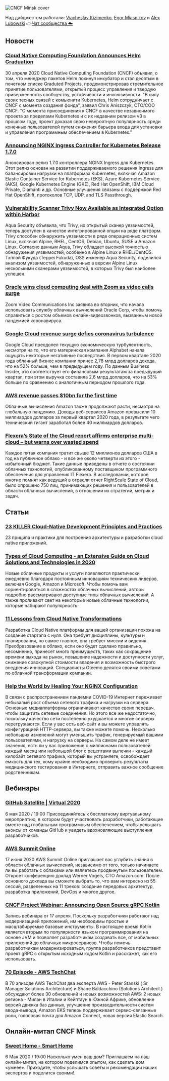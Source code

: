 ![CNCF Minsk cover](https://raw.githubusercontent.com/cncfminsk/digest/master/Digest_cover.jpg)

Над дайджестом работали: [Viacheslav Kizimenko](https://www.linkedin.com/in/viachaslau-kizimenko-185144115/), [Egor Miasnikov](https://www.linkedin.com/in/miasnikov/) и [Alex Lubowski](https://www.linkedin.com/in/aliaksandr-lubouski/)
👉[Чат сообщества ☁️](https://t.me/CNCFMinskChat)

## Новости

### [Cloud Native Computing Foundation Announces Helm Graduation](https://www.cncf.io/announcement/2020/04/30/cloud-native-computing-foundation-announces-helm-graduation/)

30 апреля 2020 Cloud Native Computing Foundation (CNCF) объявил, о том, что менеджер пакетов Helm покинул инкубатор и стал десятым в почетном списке Graduted Projects, продемонстрировав стремительное принятие пользователями, открытый процесс управления и твердую приверженность сообществу, устойчивости и инклюзивности. "В силу своих тесных связей с комьюнити Kubernetes, Helm сотрудничает с CNCF с момента создания фонда", заявил Chris Aniszczyk, CTO/COO CNCF. "С момента присоединения к CNCF в качестве независимого проекта за пределами Kubernetes и с их недавним релизом v3 в прошлом году, проект доказал свою невероятную популярность среди конечных пользователей путем снижения барьера входа для установки и управления программным обеспечением в Kubernetes."

### [Announcing NGINX Ingress Controller for Kubernetes Release 1.7.0](https://www-nginx-com.cdn.ampproject.org/c/s/www.nginx.com/blog/announcing-nginx-ingress-controller-for-kubernetes-release-1-7-0/amp/)

Анонсирован релиз 1.7.0 контроллера NGINX Ingress для Kubernetes. Этот релиз основан на развитии поддерживаемого решения Ingress для балансировки нагрузки на платформах Kubernetes, включая Amazon Elastic Container Service for Kubernetes (EKS), Azure Kubernetes Service (AKS), Google Kubernetes Engine (GKE), Red Hat OpenShift, IBM Cloud Private, Diamanti и др. Основные улучшения связаны с поддержкой Red Hat OpenShift, протоколов TCP, UDP, and TLS Passthrough.

### [Vulnerability Scanner Trivy Now Available as Integrated Option within Harbor](https://www.infoq.com/news/2020/04/trivy-docker-harbor/)

Aqua Security объявила, что Trivy, их открытый сканер уязвимостей, теперь доступен в качестве интегрированной опции на ряде платформ. Trivy способен обнаружить уязвимости в ряде операционных систем Linux, включая Alpine, RHEL, CentOS, Debian, Ubuntu, SUSE и Amazon Linux. Согласно данным Aqua, Trivy обладает высокой точностью обнаружения уязвимостей, особенно в Alpine Linux и RHEL/CentOS. Тэппэй Фукуда (Teppei Fukuda), OSS инженер Aqua Security, поделился анализом уязвимостей, обнаруженных в версии Alpine Linux несколькими сканерами уязвимостей, в которых Trivy был наиболее успешен.

### [Oracle wins cloud computing deal with Zoom as video calls surge](https://www.reuters.com/article/us-oracle-zoom-video-commn/oracle-wins-cloud-computing-deal-with-zoom-as-video-calls-surge-idUSKCN22A1R9)

Zoom Video Communications Inc заявила во вторник, что начала использовать службу облачных вычислений Oracle Corp, чтобы помочь справиться с ростом объемов онлайн-видеозвонков, вызванным новой пандемией коронавируса.

### [Google Cloud revenue surge defies coronavirus turbulence](https://www.cloudpro.co.uk/cloud-essentials/public-cloud/8542/google-cloud-revenue-surge-defies-coronavirus-turbulence)

Google Cloud преодолел текущую экономическую турбулентность, несмотря на то, что его материнская компания Alphabet начала ощущать некоторые негативные последствия. В первом квартале 2020 года облачный бизнес компании принес 2,78 млрд долларов дохода, что на 52% больше, чем в предыдущем году. По данным Business Insider, это соответствует его финансовым результатам за предыдущий квартал, при этом выручка составила 2,6 млрд долларов, что на 53% больше по сравнению с аналогичным периодом прошлого года.

### [AWS revenue passes $10bn for the first time](https://www.cloudpro.co.uk/cloud-essentials/public-cloud/8547/aws-revenue-passes-10bn-for-the-first-time)

Облачные вычисления Amazon также продолжают расти, несмотря на глобальную пандемию. Доходы веб-сервисов Amazon превысили 10 миллиардов долларов за первый квартал 2020 года, в результате чего технический гигант заработал более 40 миллиардов долларов.

### [Flexera’s State of the Cloud report affirms enterprise multi-cloud – but warns over wasted spend](https://cloudcomputing-news.net/news/2020/apr/28/flexeras-state-of-the-cloud-report-affirms-enterprise-multi-cloud-but-warns-over-wasted-spend/)

Каждое пятая компания тратит свыше 12 миллионов долларов США в год на публичное облако - и все же около четверти из этого - избыточный бюджет. Такие данные приведены в отчете о состоянии облачных технологий, опубликованному поставщиком программного обеспечения для управления IT Flexera. В исследовании, которое многие помнят как ведущий в отрасли отчет RightScale State of Cloud, было опрошено 750 лиц, принимающих решения и пользователей в области облачных вычислений, в отношении их стратегий, метрик и задач.

## Статьи

### [23 KILLER Cloud-Native Development Principles and Practices](https://www.contino.io/insights/cloud-native-development-principles)

23 приципа и практики для построения архитектуры и разработки cloud native приложений.

### [Types of Cloud Computing - an Extensive Guide on Cloud Solutions and Technologies in 2020](https://kinsta.com/blog/types-of-cloud-computing/)

Новые облачные продукты и услуги появляются практически ежедневно благодаря постоянным инновациям технических лидеров, включая Google, Amazon и Microsoft. Чтобы помочь вам сориентироваться в сложностях облачных вычислений, авторы подробно рассматривают доступные типы облачных вычислений. А также проливают свет на некоторые новые облачные технологии, которые набирают популярность.

### [11 Lessons from Cloud Native Transformations](https://oteemo.com/2020/04/10/11-lessons-from-cloud-native-transformations/)

Разработка Cloud Native платформы для вашей организации похожа на создание стартапа с нуля. Она требует дисциплины, культуры и планирования, но самое главное, она требует миссии и видения. Преобразование в облако, если оно будет сделано правильно, несомненно, принесет много преимуществ, таких как сокращение времени выхода на рынок, повышение надежности и доступности услуг, снижение совокупной стоимости владения и возможность быстрого внедрения инноваций. Специалисты Oteemo делятся своими советами по облачной трансформации компании.

### [Help the World by Healing Your NGINX Configuration](https://www.nginx.com/blog/help-the-world-by-healing-your-nginx-configuration/)

В связи с распространением пандемии COVID-19 Интернет переживает небывалый рост объема сетевого трафика и нагрузки на сервера. Основные медиаплатформы ограничивают качество своих передач, чтобы защитить сетевые соединения. Но этого все же недостаточно, поскольку качество сети постепенно ухудшается и многие серверы перегружаются. Если у вас есть веб-сайт и вы можете управлять конфигурацией HTTP-сервера, вы также можете помочь. Несколько небольших изменений могут уменьшить трафик, генерируемый вашими пользователями, и нагрузку на серверы. На самом деле не имеет значения, есть ли у вас приложение с миллионами пользователей каждый месяц или небольшой блог с рецептами выпечки - каждый килобайт сетевого трафика, который вы устраняете, освобождает емкость для тех, кому крайне необходимо проверить результаты медицинского тестирования в Интернете, отправить важное сообщение родственникам.

## Вебинары

### [GitHub Satellite | Virtual 2020](https://githubsatellite.com/)

6 мая 2020 / 19:00 Присоединяйтесь к бесплатному виртуальному мероприятию, в котором будут участвовать разработчики, работающие вместе над глобальным программным обеспечением, чтобы услышать анонсы от команды GitHub и увидеть вдохновляющие выступления разработчиков.

### [AWS Summit Online](https://aws.amazon.com/ru/events/summits/online/emea/)

17 июня 2020 AWS Summit Online приглашает вас углубить знания в области облачных вычислений, независимо от того, только начинаете ли вы работать с облаками или являетесь продвинутым пользователем. Откроет конференцию доклад Werner Vogels, CTO Amazon.com. После основного доклада вы сможете выбрать то, что вам интересно из 55 сессий, разделенных на 11 треков: создание передовых архитектур, разработка приложений, DevOps и многое другое.

### [CNCF Project Webinar: Announcing Open Source gRPC Kotlin](https://www.cncf.io/webinars/announcing-open-source-grpc-kotlin/)

Запись вебинара от 17 апреля. Поскольку разработчики работают над модернизацией приложений, им необходимы простые и масштабируемые базовые инструменты. В настоящее время Kotlin является вторым по популярности языком программирования на основе JVM и позволяет разработчикам создавать все, от мобильных приложений до облачных микросервисов. Чтобы помочь разработчикам модернизироваться, группа разработчиков представит проект gRPC с открытым исходным кодом Kotlin и расскажет, как его использовать.

### [70 Episode - AWS TechChat](https://soundcloud.com/user-684142981/episode-70-march-april-tech-round-up)

В 70 эпизоде AWS TechChat два эксперта AWS - Peter Stanski ( Sr Manager Solutions Architecture) и Shane Baldacchino (Solutions Architect ) обсуждают более 30 обновлений и новых возможностей AWS: 2 новых региона - Милан в Италии и Кейптаун в Южной Африке, обновление версий движка баз данных,  улучшение производительности систем ввода-вывода, Amazon EKS теперь поддерживает сервис-связанные роли, голосовая почта для Amazon Connect, новая версия Elastic Search.

## Онлайн-митап CNCF Minsk

### [Sweet Home - Smart Home](https://www.meetup.com/ru-RU/CNCFMinsk/events/270343871/)

6 Мая 2020 / 19:00 Насколько умен ваш дом? Приглашаем на наш онлайн-митап, на котором поделимся опытом, как сделать дом «умнее». Приходите, чтобы услышать советы и рекомендации наших экспертов и поделится своими!.
